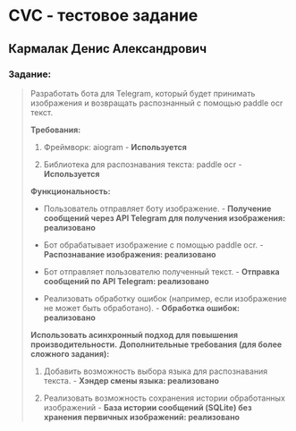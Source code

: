 # CVC - тестовое задание

## Кармалак Денис Александрович

### Задание:

>  Разработать бота для Telegram, который будет принимать изображения и
>  возвращать распознанный с помощью paddle ocr текст.
>
>  
>
>  **Требования:**
>
>  1. Фреймворк: aiogram - **Используется**
>
>  2. Библиотека для распознавания текста: paddle ocr - **Используется**
>
>  
>
>  **Функциональность:**
>
>  - Пользователь отправляет боту изображение. - **Получение сообщений через API Telegram для получения изображения: реализовано**
>
>  - Бот обрабатывает изображение с помощью paddle ocr. - **Распознавание изображения: реализовано** 
>
>  - Бот отправляет пользователю полученный текст. - **Отправка сообщений по API Telegram: реализовано**
>
>  - Реализовать обработку ошибок (например, если изображение не может быть обработано). - **Обработка ошибок: реализовано**
>  
>   
>   
>**Использовать асинхронный подход для повышения производительности.**
>  **Дополнительные требования (для более сложного задания):**
>  
> 1) Добавить возможность выбора языка для распознавания текста. - **Хэндер смены языка: реализовано**
>  
>  2) Реализовать возможность сохранения истории обработанных изображений - **База истории сообщений (SQLite) без хранения первичных изображений: реализовано**